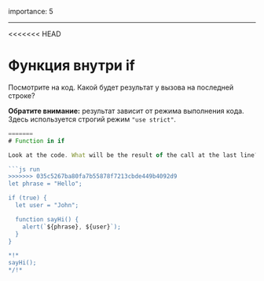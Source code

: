 importance: 5

---
<<<<<<< HEAD
# Функция внутри if

Посмотрите на код. Какой будет результат у вызова на последней строке?

**Обратите внимание:** результат зависит от режима выполнения кода. Здесь используется строгий режим `"use strict"`. 

```js
=======
# Function in if

Look at the code. What will be the result of the call at the last line?

```js run
>>>>>>> 035c5267ba80fa7b55878f7213cbde449b4092d9
let phrase = "Hello";

if (true) {
  let user = "John";

  function sayHi() {
    alert(`${phrase}, ${user}`);
  }
}

*!*
sayHi();
*/!*
```
